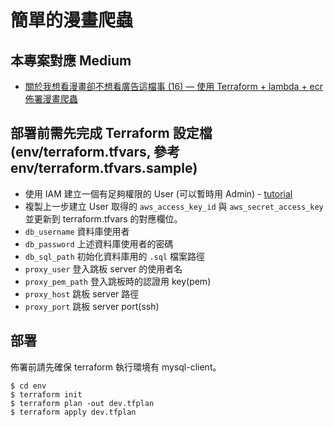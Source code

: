 # 簡單的漫畫爬蟲

## 本專案對應 Medium

-   [關於我想看漫畫卻不想看廣告這檔事 (16) — 使用 Terraform + lambda + ecr 佈署漫畫爬蟲](https://seaweed-programmer.medium.com/%E9%97%9C%E6%96%BC%E6%88%91%E6%83%B3%E7%9C%8B%E6%BC%AB%E7%95%AB%E5%8D%BB%E4%B8%8D%E6%83%B3%E7%9C%8B%E5%BB%A3%E5%91%8A%E9%80%99%E6%AA%94%E4%BA%8B-16-%E4%BD%BF%E7%94%A8-terraform-lambda-ecr-%E4%BD%88%E7%BD%B2%E6%BC%AB%E7%95%AB%E7%88%AC%E8%9F%B2-dc65c780848a)

## 部署前需先完成 Terraform 設定檔(env/terraform.tfvars, 參考 env/terraform.tfvars.sample)

-   使用 IAM 建立一個有足夠權限的 User (可以暫時用 Admin) - [tutorial](https://docs.aws.amazon.com/systems-manager/latest/userguide/setup-create-admin-user.html)
-   複製上一步建立 User 取得的 `aws_access_key_id` 與 `aws_secret_access_key` 並更新到 terraform.tfvars 的對應欄位。
-   `db_username` 資料庫使用者
-   `db_password` 上述資料庫使用者的密碼
-   `db_sql_path` 初始化資料庫用的 `.sql` 檔案路徑
-   `proxy_user` 登入跳板 server 的使用者名
-   `proxy_pem_path` 登入跳板時的認證用 key(pem)
-   `proxy_host` 跳板 server 路徑
-   `proxy_port` 跳板 server port(ssh)

## 部署

佈署前請先確保 terraform 執行環境有 mysql-client。

```shell=
$ cd env
$ terraform init
$ terraform plan -out dev.tfplan
$ terraform apply dev.tfplan
```
